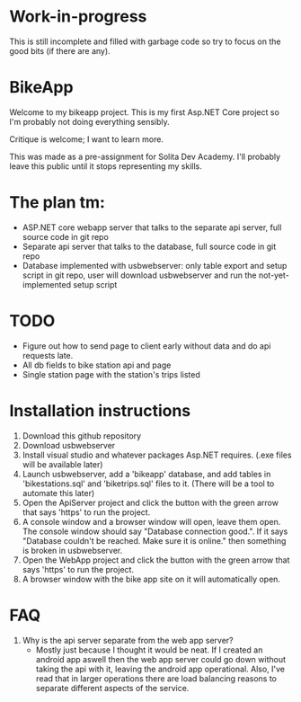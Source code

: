 # Work-in-progress
This is still incomplete and filled with garbage code so try to focus on the good bits (if there are any).

# BikeApp
Welcome to my bikeapp project. This is my first Asp.NET Core project so I'm probably not doing everything sensibly.

Critique is welcome; I want to learn more.

This was made as a pre-assignment for Solita Dev Academy. I'll probably leave this public until it stops representing my skills.

# The plan tm:
- ASP.NET core webapp server that talks to the separate api server, full source code in git repo
- Separate api server that talks to the database, full source code in git repo
- Database implemented with usbwebserver: only table export and setup script in git repo, user will download usbwebserver and run the not-yet-implemented setup script

# TODO
- Figure out how to send page to client early without data and do api requests late.
- All db fields to bike station api and page
- Single station page with the station's trips listed

# Installation instructions
1. Download this github repository
2. Download usbwebserver
3. Install visual studio and whatever packages Asp.NET requires. (.exe files will be available later)
4. Launch usbwebserver, add a 'bikeapp' database, and add tables in 'bikestations.sql' and 'biketrips.sql' files to it. (There will be a tool to automate this later)
5. Open the ApiServer project and click the button with the green arrow that says 'https' to run the project.
6. A console window and a browser window will open, leave them open. The console window should say "Database connection good.". If it says "Database couldn't be reached. Make sure it is online." then something is broken in usbwebserver.
7. Open the WebApp project and click the button with the green arrow that says 'https' to run the project.
8. A browser window with the bike app site on it will automatically open.

# FAQ
1. Why is the api server separate from the web app server?
    - Mostly just because I thought it would be neat. If I created an android app aswell then the web app server could go down without taking the api with it, leaving the android app operational. Also, I've read that in larger operations there are load balancing reasons to separate different aspects of the service.
